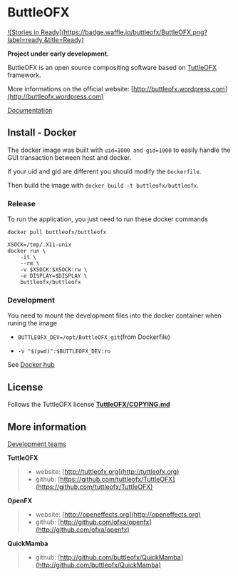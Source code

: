 # ButtleOFX
[![Stories in Ready](https://badge.waffle.io/buttleofx/ButtleOFX.png?label=ready &title=Ready)](http://waffle.io/buttleofx/ButtleOFX)

**Project under early development.**

ButtleOFX is an open source compositing software based on [TuttleOFX](https://github.com/tuttleofx/TuttleOFX) framework.

More informations on the official website: [http://buttleofx.wordpress.com](http://buttleofx.wordpress.com) 

[Documentation](http://buttleofx.readthedocs.org/)

## Install - Docker

The docker image was built with `uid=1000 and gid=1000` to easily handle the GUI transaction between host and docker.

If your uid and gid are different you should modify the `Dockerfile`.

Then build the image with `docker build -t buttleofx/buttleofx`.

### Release

To run the application, you just need to run these docker commands

```
docker pull buttleofx/buttleofx

XSOCK=/tmp/.X11-unix
docker run \ 
	-it \
	--rm \
	-v $XSOCK:$XSOCK:rw \
	-e DISPLAY=$DISPLAY \
	buttleofx/buttleofx
```

### Development

You need to mount the development files into the docker container when runing the image
- `BUTTLEOFX_DEV=/opt/ButtleOFX_git`(from Dockerfile)

- `-v "$(pwd)":$BUTTLEOFX_DEV:ro`


See [Docker hub](http://hub.docker.com/buttleofx/buttleofx)

## License

Follows the TuttleOFX license [**TuttleOFX/COPYING.md**](https://raw.github.com/tuttleofx/TuttleOFX/develop/COPYING.md)


## More information 

[Development teams](AUTHORS.md)

**TuttleOFX**
>- website: [http://tuttleofx.org](http://tuttleofx.org)
>- github: [https://github.com/tuttleofx/TuttleOFX](https://github.com/tuttleofx/TuttleOFX)

**OpenFX**
>- website: [http://openeffects.org](http://openeffects.org)
>- github: [http://github.com/ofxa/openfx](http://github.com/ofxa/openfx)

**QuickMamba**
>- github: [http://github.com/buttleofx/QuickMamba](http://github.com/buttleofx/QuickMamba)